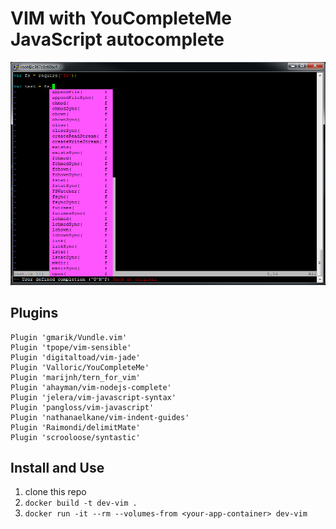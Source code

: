 # VIM with YouCompleteMe JavaScript autocomplete

![](https://github.com/andrewfaria/docker/blob/master/media/js-autocomplete-vim.png)

## Plugins
```vim
Plugin 'gmarik/Vundle.vim'
Plugin 'tpope/vim-sensible'
Plugin 'digitaltoad/vim-jade'
Plugin 'Valloric/YouCompleteMe'
Plugin 'marijnh/tern_for_vim'
Plugin 'ahayman/vim-nodejs-complete'
Plugin 'jelera/vim-javascript-syntax'
Plugin 'pangloss/vim-javascript'
Plugin 'nathanaelkane/vim-indent-guides'
Plugin 'Raimondi/delimitMate'
Plugin 'scrooloose/syntastic'
```

## Install and Use
1. clone this repo
2. `docker build -t dev-vim .`
3. `docker run -it --rm --volumes-from <your-app-container> dev-vim`
